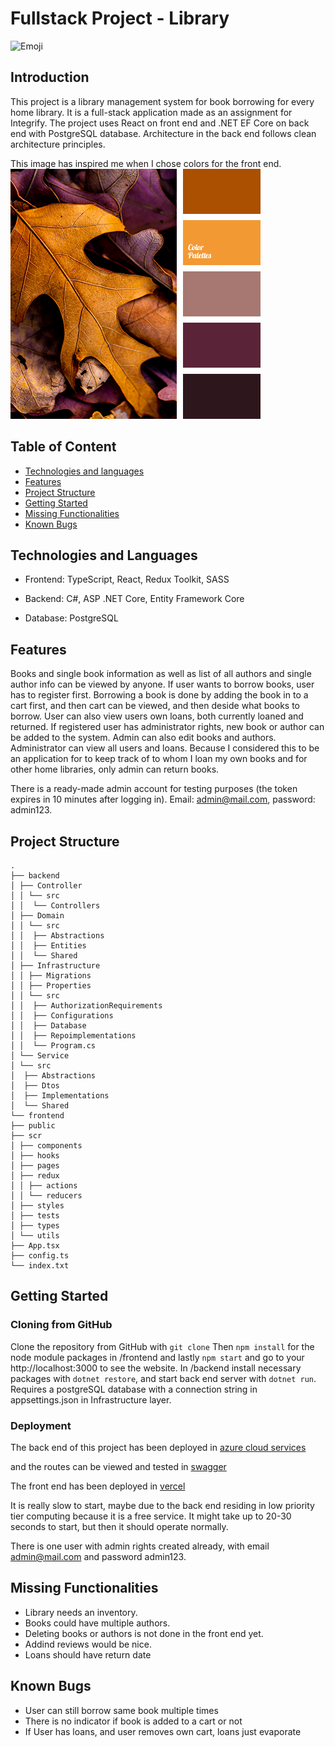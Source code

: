 # Fullstack Project - Library

![Emoji](https://img.shields.io/badge/IN_PROGRESS-YES-red)

## Introduction

This project is a library management system for book borrowing for every home library. It is a full-stack application made as an assignment for Integrify. The project uses React on front end and .NET EF Core on back end with PostgreSQL database. Architecture in the back end follows clean architecture principles.

This image has inspired me when I chose colors for the front end.
![color palette image](color-palette-2595.png)

## Table of Content

- [Technologies and languages](#technologies-and-languages)
- [Features](#features)
- [Project Structure](#project-strucutre)
- [Getting Started](#getting-started)
- [Missing Functionalities](#missing-functionalities)
- [Known Bugs](#known-bugs)

## Technologies and Languages

- Frontend: TypeScript, React, Redux Toolkit, SASS

- Backend: C#, ASP .NET Core, Entity Framework Core

- Database: PostgreSQL

## Features

Books and single book information as well as list of all authors and single author info can be viewed by anyone. If user wants to borrow books, user has to register first. Borrowing a book is done by adding the book in to a cart first, and then cart can be viewed, and then deside what books to borrow. User can also view users own loans, both currently loaned and returned. If registered user has administrator rights, new book or author can be added to the system. Admin can also edit books and authors. Administrator can view all users and loans. Because I considered this to be an application for to keep track of to whom I loan my own books and for other home libraries, only admin can return books.

There is a ready-made admin account for testing purposes (the token expires in 10 minutes after logging in). Email: admin@mail.com, password: admin123.

## Project Structure

```
.
├── backend
│ ├── Controller
│ │ └── src
│ │  └── Controllers
│ ├── Domain
│ │ └── src
│ │  ├── Abstractions
│ │  ├── Entities
│ │  └── Shared
│ ├── Infrastructure
│ │ ├── Migrations
│ │ ├── Properties
│ │ └── src
│ │  ├── AuthorizationRequirements
│ │  ├── Configurations
│ │  ├── Database
│ │  ├── Repoimplementations
│ │  └── Program.cs
│ └── Service
│ └── src
│  ├── Abstractions
│  ├── Dtos
│  ├── Implementations
│  └── Shared
└── frontend
├── public
├── scr
│ ├── components
│ ├── hooks
│ ├── pages
│ ├── redux
│ │ ├── actions
│ │ └── reducers
│ ├── styles
│ ├── tests
│ ├── types
│ └── utils
├── App.tsx
├── config.ts
└── index.txt
```

## Getting Started

### Cloning from GitHub

Clone the repository from GitHub with `git clone` Then `npm install` for the node module packages in /frontend and lastly `npm start` and go to your http://localhost:3000 to see the website. In /backend install necessary packages with `dotnet restore`, and start back end server with `dotnet run`. Requires a postgreSQL database with a connection string in appsettings.json in Infrastructure layer.

### Deployment

The back end of this project has been deployed in
[azure cloud services](https://home-library-management-application.azurewebsites.net)

and the routes can be viewed and tested in
[swagger](https://home-library-management-application.azurewebsites.net/swagger/index.html)

The front end has been deployed in [vercel](https://fullstack-library-project.vercel.app/)

It is really slow to start, maybe due to the back end residing in low priority tier computing because it is a free service. It might take up to 20-30 seconds to start, but then it should operate normally.

There is one user with admin rights created already, with email admin@mail.com and password admin123.

## Missing Functionalities

- Library needs an inventory.
- Books could have multiple authors.
- Deleting books or authors is not done in the front end yet.
- Addind reviews would be nice.
- Loans should have return date

## Known Bugs

- User can still borrow same book multiple times
- There is no indicator if book is added to a cart or not
- If User has loans, and user removes own cart, loans just evaporate
